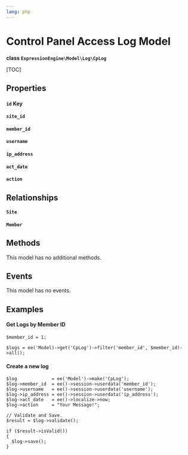 ```yaml
---
lang: php
---
```


<!--
    This source file is part of the open source project
    ExpressionEngine User Guide (https://github.com/ExpressionEngine/ExpressionEngine-User-Guide)

    @link      https://expressionengine.com/
    @copyright Copyright (c) 2003-2021, Packet Tide, LLC (https://packettide.com)
    @license   https://expressionengine.com/license Licensed under Apache License, Version 2.0
-->

# Control Panel Access Log Model

**class `ExpressionEngine\Model\Log\CpLog`**

[TOC]

## Properties

#### `id` Key
#### `site_id`
#### `member_id`
#### `username`
#### `ip_address`
#### `act_date`
#### `action`

## Relationships

#### `Site`

#### `Member`

## Methods
This model has no additional methods.

## Events
This model has no events.

## Examples

#### Get Logs by Member ID
```
$member_id = 1;

$logs = ee('Model)->get('CpLog')->filter('member_id', $member_id)->all();
```

#### Create a new log
```
$log             = ee('Model')->make('CpLog');
$log->member_id  = ee()->session->userdata('member_id');
$log->username   = ee()->session->userdata('username');
$log->ip_address = ee()->session->userdata('ip_address');
$log->act_date   = ee()->localize->now;
$log->action     = "Your Message!";

// Validate and Save.
$result = $log->validate();

if ($result->isValid())
{
  $log->save();
}
```